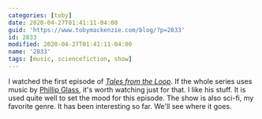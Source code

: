 ```yaml
---
categories: [toby]
date: 2020-04-27T01:41:11-04:00
guid: 'https://www.tobymackenzie.com/blog/?p=2833'
id: 2833
modified: 2020-04-27T01:41:11-04:00
name: '2833'
tags: [music, sciencefiction, show]
---
```


I watched the first episode of [*Tales from the Loop*](https://en.wikipedia.org/wiki/Tales_from_the_Loop).<!--more-->  If the whole series uses music by [Phillip Glass](https://en.wikipedia.org/wiki/Philip_Glass), it's worth watching just for that.  I like his stuff.  It is used quite well to set the mood for this episode.  The show is also sci-fi, my favorite genre.  It has been interesting so far.  We'll see where it goes.
